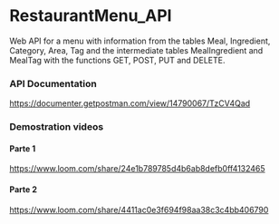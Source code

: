 # RestaurantMenu_API

Web API for a menu with information from the tables Meal, Ingredient, Category, Area, Tag and the intermediate tables MealIngredient and MealTag with the functions GET, POST, PUT and DELETE.

### API Documentation

https://documenter.getpostman.com/view/14790067/TzCV4Qad

### Demostration videos

#### Parte 1

https://www.loom.com/share/24e1b789785d4b6ab8defb0ff4132465

#### Parte 2

https://www.loom.com/share/4411ac0e3f694f98aa38c3c4bb406790


